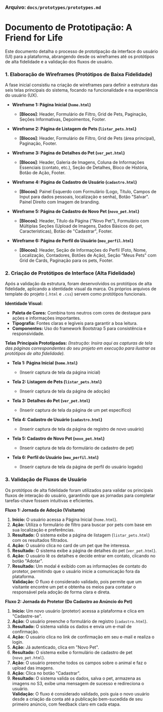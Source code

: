 ### **Arquivo: `docs/prototypes/prototypes.md`**


# Documento de Prototipação: A Friend for Life

Este documento detalha o processo de prototipação da interface do usuário (UI) para a plataforma, abrangendo desde os wireframes até os protótipos de alta fidelidade e a validação dos fluxos de usuário.

### 1. Elaboração de Wireframes (Protótipos de Baixa Fidelidade)

A fase inicial consistiu na criação de wireframes para definir a estrutura das seis telas principais do sistema, focando na funcionalidade e na experiência do usuário (UX).

- **Wireframe 1: Página Inicial (`home.html`)**
  - **[Blocos]**: Header, Formulário de Filtro, Grid de Pets, Paginação, Seções Informativas, Depoimentos, Footer.

- **Wireframe 2: Página de Listagem de Pets (`listar_pets.html`)**
  - **[Blocos]**: Header, Formulário de Filtro, Grid de Pets (área principal), Paginação, Footer.

- **Wireframe 3: Página de Detalhes do Pet (`ver_pet.html`)**
  - **[Blocos]**: Header, Galeria de Imagens, Coluna de Informações Essenciais (contato, etc.), Seção de Detalhes, Bloco de História, Botão de Ação, Footer.

- **Wireframe 4: Página de Cadastro de Usuário (`cadastro.html`)**
  - **[Blocos]**: Painel Esquerdo com Formulário (Logo, Título, Campos de Input para dados pessoais, localização e senha), Botão "Salvar". Painel Direito com Imagem de branding.

- **Wireframe 5: Página de Cadastro de Novo Pet (`novo_pet.html`)**
  - **[Blocos]**: Header, Título da Página ("Novo Pet"), Formulário com Múltiplas Seções (Upload de Imagens, Dados Básicos do pet, Características), Botão de "Cadastrar", Footer.

- **Wireframe 6: Página de Perfil do Usuário (`meu_perfil.html`)**
  - **[Blocos]**: Header, Seção de Informações do Perfil (Foto, Nome, Localização, Contadores, Botões de Ação), Seção "Meus Pets" com Grid de Cards, Paginação para os pets, Footer.

### 2. Criação de Protótipos de Interface (Alta Fidelidade)

Após a validação da estrutura, foram desenvolvidos os protótipos de alta fidelidade, aplicando a identidade visual da marca. Os próprios arquivos de template do projeto (`.html` e `.css`) servem como protótipos funcionais.

**Identidade Visual:**
- **Paleta de Cores:** Combina tons neutros com cores de destaque para ações e informações importantes.
- **Tipografia:** Fontes claras e legíveis para garantir a boa leitura.
- **Componentes:** Uso do framework Bootstrap 5 para consistência e responsividade.

**Telas Principais Prototipadas:**
*(Instrução: Insira aqui as capturas de tela das páginas correspondentes do seu projeto em execução para ilustrar os protótipos de alta fidelidade).*

- **Tela 1: Página Inicial (`home.html`)**
  - (Inserir captura de tela da página inicial)

- **Tela 2: Listagem de Pets (`listar_pets.html`)**
  - (Inserir captura de tela da página de adoção)

- **Tela 3: Detalhes do Pet (`ver_pet.html`)**
  - (Inserir captura de tela da página de um pet específico)

- **Tela 4: Cadastro de Usuário (`cadastro.html`)**
  - (Inserir captura de tela da página de registro de novo usuário)

- **Tela 5: Cadastro de Novo Pet (`novo_pet.html`)**
  - (Inserir captura de tela do formulário de cadastro de pet)

- **Tela 6: Perfil do Usuário (`meu_perfil.html`)**
  - (Inserir captura de tela da página de perfil do usuário logado)

### 3. Validação de Fluxos de Usuário

Os protótipos de alta fidelidade foram utilizados para validar os principais fluxos de interação do usuário, garantindo que as jornadas para completar tarefas-chave fossem intuitivas e eficientes.

**Fluxo 1: Jornada de Adoção (Visitante)**

1. **Início:** O usuário acessa a Página Inicial (`home.html`).
2. **Ação:** Utiliza o formulário de filtro para buscar por pets com base em sua localização e preferências.
3. **Resultado:** O sistema exibe a página de listagem (`listar_pets.html`) com os resultados filtrados.
4. **Ação:** O usuário clica no card de um pet que lhe interessa.
5. **Resultado:** O sistema exibe a página de detalhes do pet (`ver_pet.html`).
6. **Ação:** O usuário lê os detalhes e decide entrar em contato, clicando no botão "Adotar".
7. **Resultado:** Um modal é exibido com as informações de contato do protetor, permitindo que o usuário inicie a comunicação fora da plataforma.  
**Validação:** O fluxo é considerado validado, pois permite que um visitante encontre um pet e obtenha os meios para contatar o responsável pela adoção de forma clara e direta.

**Fluxo 2: Jornada do Protetor (Do Cadastro ao Anúncio do Pet)**

1. **Início:** Um novo usuário (protetor) acessa a plataforma e clica em "Cadastre-se".
2. **Ação:** O usuário preenche o formulário de registro (`cadastro.html`).
3. **Resultado:** O sistema valida os dados e envia um e-mail de confirmação.
4. **Ação:** O usuário clica no link de confirmação em seu e-mail e realiza o login.
5. **Ação:** Já autenticado, clica em "Novo Pet".
6. **Resultado:** O sistema exibe o formulário de cadastro de pet (`novo_pet.html`).
7. **Ação:** O usuário preenche todos os campos sobre o animal e faz o upload das imagens.
8. **Ação:** Clica no botão "Cadastrar".
9. **Resultado:** O sistema valida os dados, salva o pet, armazena as imagens no S3, exibe uma mensagem de sucesso e redireciona o usuário.  
**Validação:** O fluxo é considerado validado, pois guia o novo usuário desde a criação da conta até a publicação bem-sucedida de seu primeiro anúncio, com feedback claro em cada etapa.
